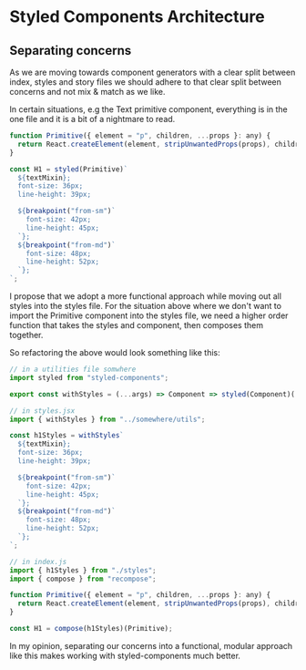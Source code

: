 # Styled Components Architecture

## Separating concerns

As we are moving towards component generators with a clear split between index, styles and story files we should adhere to that clear split between concerns and not mix & match as we like.

In certain situations, e.g the Text primitive component, everything is in the one file and it is a bit of a nightmare to read.

```javascript
function Primitive({ element = "p", children, ...props }: any) {
  return React.createElement(element, stripUnwantedProps(props), children);
}

const H1 = styled(Primitive)`
  ${textMixin};
  font-size: 36px;
  line-height: 39px;

  ${breakpoint("from-sm")`
    font-size: 42px;
    line-height: 45px;
  `};
  ${breakpoint("from-md")`
    font-size: 48px;
    line-height: 52px;
  `};
`;
```

I propose that we adopt a more functional approach while moving out all styles into the styles file. For the situation above where we don't want to import the Primitive component into the styles file, we need a higher order function that takes the styles and component, then composes them together.

So refactoring the above would look something like this:

```javascript
// in a utilities file somwhere
import styled from "styled-components";

export const withStyles = (...args) => Component => styled(Component)(...args);

// in styles.jsx
import { withStyles } from "../somewhere/utils";

const h1Styles = withStyles`
  ${textMixin};
  font-size: 36px;
  line-height: 39px;

  ${breakpoint("from-sm")`
    font-size: 42px;
    line-height: 45px;
  `};
  ${breakpoint("from-md")`
    font-size: 48px;
    line-height: 52px;
  `};
`;

// in index.js
import { h1Styles } from "./styles";
import { compose } from "recompose";

function Primitive({ element = "p", children, ...props }: any) {
  return React.createElement(element, stripUnwantedProps(props), children);
}

const H1 = compose(h1Styles)(Primitive);
```

In my opinion, separating our concerns into a functional, modular approach like this makes working with styled-components much better.
